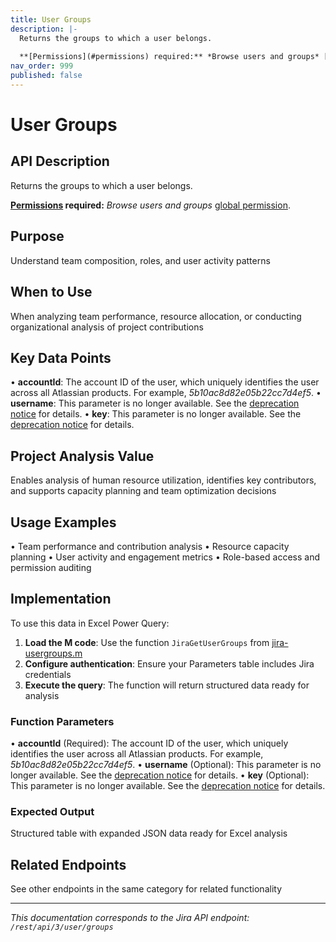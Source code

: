 ```yaml
---
title: User Groups
description: |-
  Returns the groups to which a user belongs.
  
  **[Permissions](#permissions) required:** *Browse users and groups* [global permission](https://confluence.atlassian.com/x/x4dKLg).
nav_order: 999
published: false
---
```


# User Groups

## API Description
Returns the groups to which a user belongs.

**[Permissions](#permissions) required:** *Browse users and groups* [global permission](https://confluence.atlassian.com/x/x4dKLg).

## Purpose
Understand team composition, roles, and user activity patterns

## When to Use
When analyzing team performance, resource allocation, or conducting organizational analysis of project contributions

## Key Data Points
• **accountId**: The account ID of the user, which uniquely identifies the user across all Atlassian products. For example, *5b10ac8d82e05b22cc7d4ef5*.
• **username**: This parameter is no longer available. See the [deprecation notice](https://developer.atlassian.com/cloud/jira/platform/deprecation-notice-user-privacy-api-migration-guide/) for details.
• **key**: This parameter is no longer available. See the [deprecation notice](https://developer.atlassian.com/cloud/jira/platform/deprecation-notice-user-privacy-api-migration-guide/) for details.

## Project Analysis Value
Enables analysis of human resource utilization, identifies key contributors, and supports capacity planning and team optimization decisions

## Usage Examples
• Team performance and contribution analysis
• Resource capacity planning
• User activity and engagement metrics
• Role-based access and permission auditing

## Implementation
To use this data in Excel Power Query:

1. **Load the M code**: Use the function `JiraGetUserGroups` from [jira-usergroups.m](../assets/jira-usergroups.m)
2. **Configure authentication**: Ensure your Parameters table includes Jira credentials
3. **Execute the query**: The function will return structured data ready for analysis

### Function Parameters
• **accountId** (Required): The account ID of the user, which uniquely identifies the user across all Atlassian products. For example, *5b10ac8d82e05b22cc7d4ef5*.
• **username** (Optional): This parameter is no longer available. See the [deprecation notice](https://developer.atlassian.com/cloud/jira/platform/deprecation-notice-user-privacy-api-migration-guide/) for details.
• **key** (Optional): This parameter is no longer available. See the [deprecation notice](https://developer.atlassian.com/cloud/jira/platform/deprecation-notice-user-privacy-api-migration-guide/) for details.

### Expected Output
Structured table with expanded JSON data ready for Excel analysis

## Related Endpoints
See other endpoints in the same category for related functionality

---
*This documentation corresponds to the Jira API endpoint: `/rest/api/3/user/groups`*
